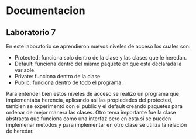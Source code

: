 Documentacion
==============

Laboratorio 7
--------------

En este laboratorio se aprendieron nuevos niveles de acceso los cuales son:

* Protected: funciona solo dentro de la clase y las clases que le heredan.
* Default: funciona dentro del mismo paquete en que esta declarada la variable.
* Private: funciona dentro de la clase.
* Public: funciona dentro de todo el programa.

Para entender bien estos niveles de acceso se realizó un programa que implementaba herencia, aplicando asi
las propiedades del protected, tambien se experimentó con el public y el default creando paquetes para
ordenar de mejor manera las clases. Otro tema importante fue la clase abstracta que funciona como una interfaz pero
en esta si se pueden implemenar metodos y para implementar en otro clase se utiliza la relación de heredar.
